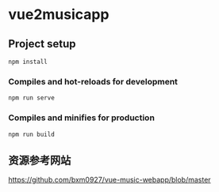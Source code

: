 # vue2musicapp

## Project setup

```
npm install
```

### Compiles and hot-reloads for development

```
npm run serve
```

### Compiles and minifies for production

```
npm run build
```

## 资源参考网站

https://github.com/bxm0927/vue-music-webapp/blob/master
